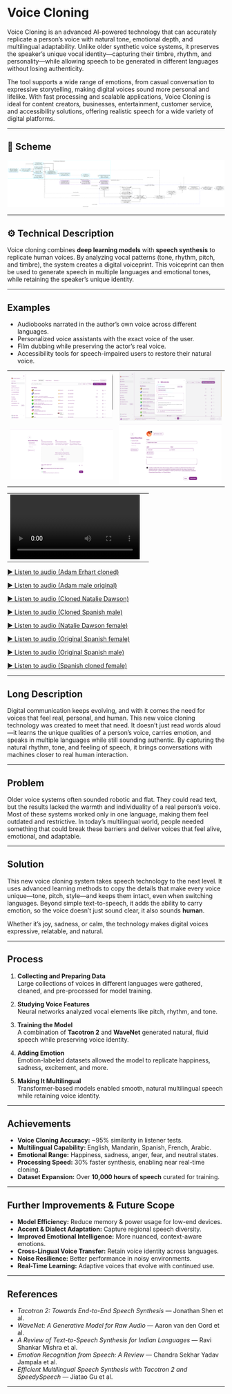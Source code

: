 # Voice Cloning

Voice Cloning is an advanced AI-powered technology that can accurately replicate a person’s voice with natural tone, emotional depth, and multilingual adaptability. Unlike older synthetic voice systems, it preserves the speaker’s unique vocal identity—capturing their timbre, rhythm, and personality—while allowing speech to be generated in different languages without losing authenticity.

The tool supports a wide range of emotions, from casual conversation to expressive storytelling, making digital voices sound more personal and lifelike. With fast processing and scalable applications, Voice Cloning is ideal for content creators, businesses, entertainment, customer service, and accessibility solutions, offering realistic speech for a wide variety of digital platforms.

---

## 📌 Scheme

<img src="./img/img-1.png" alt="Scheme">

---

## ⚙️ Technical Description
Voice cloning combines **deep learning models** with **speech synthesis** to replicate human voices. By analyzing vocal patterns (tone, rhythm, pitch, and timbre), the system creates a digital voiceprint. This voiceprint can then be used to generate speech in multiple languages and emotional tones, while retaining the speaker’s unique identity.

---

## Examples
- Audiobooks narrated in the author’s own voice across different languages.
- Personalized voice assistants with the exact voice of the user.
- Film dubbing while preserving the actor’s real voice.
- Accessibility tools for speech-impaired users to restore their natural voice.

<table>
    <tbody>
        <tr>
            <td><img src="./img/img-2.png" alt="image"></td>
            <td><img src="./img/img-3.png" alt="image"></td>
        </tr>
        <tr>
            <td><img src="./img/img-4.png" alt="image"></td>
            <td><img src="./img/img-5.png" alt="image"></td>
        </tr>
    </tbody>
</table>

<table>
    <tbody>
        <tr>
            <td>
                <video src="https://github.com/user-attachments/assets/c935e784-14b7-430d-9c74-04b51f15ce9a" controls preload>
                    Your browser does not support the video tag.
                </video>
            </td>
            <td></td>
        </tr>
    </tbody>
</table>

[▶️ Listen to audio (Adam Erhart cloned)](https://raw.githubusercontent.com/vanoe/VoiceCloning-AI-Natural-Multilingual-Speech/master/audio/1.mp3)

[▶️ Listen to audio (Adam male original)](https://raw.githubusercontent.com/vanoe/VoiceCloning-AI-Natural-Multilingual-Speech/master/audio/2.mp3)

[▶️ Listen to audio (Cloned Natalie Dawson)](https://raw.githubusercontent.com/vanoe/VoiceCloning-AI-Natural-Multilingual-Speech/master/audio/3.mp3)

[▶️ Listen to audio (Cloned Spanish male)](https://raw.githubusercontent.com/vanoe/VoiceCloning-AI-Natural-Multilingual-Speech/master/audio/4.mp3)

[▶️ Listen to audio (Natalie Dawson female)](https://raw.githubusercontent.com/vanoe/VoiceCloning-AI-Natural-Multilingual-Speech/master/audio/5.mp3)

[▶️ Listen to audio (Original Spanish female)](https://raw.githubusercontent.com/vanoe/VoiceCloning-AI-Natural-Multilingual-Speech/master/audio/6.mp3)

[▶️ Listen to audio (Original Spanish male)](https://raw.githubusercontent.com/vanoe/VoiceCloning-AI-Natural-Multilingual-Speech/master/audio/7.mp3)

[▶️ Listen to audio (Spanish cloned female)](https://raw.githubusercontent.com/vanoe/VoiceCloning-AI-Natural-Multilingual-Speech/master/audio/8.mp3)

---

## Long Description
Digital communication keeps evolving, and with it comes the need for voices that feel real, personal, and human. This new voice cloning technology was created to meet that need. It doesn’t just read words aloud—it learns the unique qualities of a person’s voice, carries emotion, and speaks in multiple languages while still sounding authentic. By capturing the natural rhythm, tone, and feeling of speech, it brings conversations with machines closer to real human interaction.

---

## Problem
Older voice systems often sounded robotic and flat. They could read text, but the results lacked the warmth and individuality of a real person’s voice. Most of these systems worked only in one language, making them feel outdated and restrictive. In today’s multilingual world, people needed something that could break these barriers and deliver voices that feel alive, emotional, and adaptable.

---

## Solution
This new voice cloning system takes speech technology to the next level. It uses advanced learning methods to copy the details that make every voice unique—tone, pitch, style—and keeps them intact, even when switching languages. Beyond simple text-to-speech, it adds the ability to carry emotion, so the voice doesn’t just sound clear, it also sounds **human**.

Whether it’s joy, sadness, or calm, the technology makes digital voices expressive, relatable, and natural.

---

## Process
1. **Collecting and Preparing Data**  
   Large collections of voices in different languages were gathered, cleaned, and pre-processed for model training.

2. **Studying Voice Features**  
   Neural networks analyzed vocal elements like pitch, rhythm, and tone.

3. **Training the Model**  
   A combination of **Tacotron 2** and **WaveNet** generated natural, fluid speech while preserving voice identity.

4. **Adding Emotion**  
   Emotion-labeled datasets allowed the model to replicate happiness, sadness, excitement, and more.

5. **Making It Multilingual**  
   Transformer-based models enabled smooth, natural multilingual speech while retaining voice identity.

---

## Achievements
- **Voice Cloning Accuracy:** ~95% similarity in listener tests.
- **Multilingual Capability:** English, Mandarin, Spanish, French, Arabic.
- **Emotional Range:** Happiness, sadness, anger, fear, and neutral states.
- **Processing Speed:** 30% faster synthesis, enabling near real-time cloning.
- **Dataset Expansion:** Over **10,000 hours of speech** curated for training.

---

## Further Improvements & Future Scope
- **Model Efficiency:** Reduce memory & power usage for low-end devices.
- **Accent & Dialect Adaptation:** Capture regional speech diversity.
- **Improved Emotional Intelligence:** More nuanced, context-aware emotions.
- **Cross-Lingual Voice Transfer:** Retain voice identity across languages.
- **Noise Resilience:** Better performance in noisy environments.
- **Real-Time Learning:** Adaptive voices that evolve with continued use.

---

## References
- *Tacotron 2: Towards End-to-End Speech Synthesis* — Jonathan Shen et al.
- *WaveNet: A Generative Model for Raw Audio* — Aaron van den Oord et al.
- *A Review of Text-to-Speech Synthesis for Indian Languages* — Ravi Shankar Mishra et al.
- *Emotion Recognition from Speech: A Review* — Chandra Sekhar Yadav Jampala et al.
- *Efficient Multilingual Speech Synthesis with Tacotron 2 and SpeedySpeech* — Jiatao Gu et al.

---
